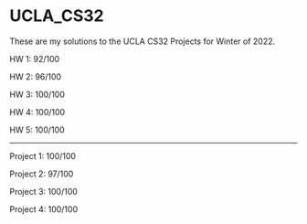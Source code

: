 # UCLA_CS32
These are my solutions to the UCLA CS32 Projects for Winter of 2022.

  HW 1: 92/100
 
  HW 2: 96/100
  
  HW 3: 100/100
  
  HW 4: 100/100
  
  HW 5: 100/100

-----------------------

  Project 1: 100/100 
 
  Project 2: 97/100 
 
  Project 3: 100/100 
 
  Project 4: 100/100 
 

